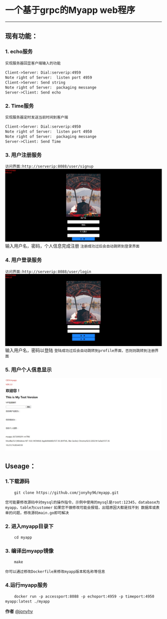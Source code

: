 ﻿# 一个基于grpc的Myapp web程序

---

## **现有功能：**
### **1. echo服务**
`实现服务器回显客户端输入的功能`
```sequence
Client->Server: Dial:serverip:4959
Note right of Server:  listen port 4959
Client->Server: Send string
Note right of Server:  packaging messange
Server->Client: Send echo
```

### **2. Time服务**
`实现服务器定时发送当前时间到客户端`
```sequence
Client->Server: Dial:serverip:4950
Note right of Server:  listen port 4950
Note right of Server:  packaging messange
Server->Client: Send Time
```
### **3. 用户注册服务**
`访问界面:http://serverip:8088/user/signup`
![signup](https://github.com/jonyhy96/train1/blob/master/signup.jpg)
输入用户名，密码，个人信息完成注册
`注册成功过后会自动跳转到登录界面`
### **4. 用户登录服务**
`访问界面:http://serverip:8088/user/login`
![login](https://github.com/jonyhy96/train1/blob/master/login.jpg)
输入用户名，密码以登陆
`登陆成功过后会自动跳转到profile界面，否则则跳转到注册界面`
### **5. 用户个人信息显示**
![profile](https://github.com/jonyhy96/train1/blob/master/profile.jpg)
## **Useage：** ##
### **1.下载源码** 
```
    git clone https://github.com/jonyhy96/myapp.git
```
`您可能要修改源码中对mysql的操作指令，示例中使用的mysql是root:12345，database为myapp，table为customer`
`如果您不做修改可能会报错，出错原因大都是找不到 数据库或表单的问题，修改源码main.go即可解决`
### **2. 进入myapp目录下** 
```
    cd myapp
```
### **3. 编译出myapp镜像** 
```
    make
```
`你可以通过修改Dockerfile来修改myapp版本和名称等信息`
### **4.运行myapp服务** 
```
    docker run -p accessport:8088 -p echoport:4959 -p timeport:4950 myapp:latest ./myapp
```
**作者** [@jonyhy](https://weibo.com/u/5991880963)
